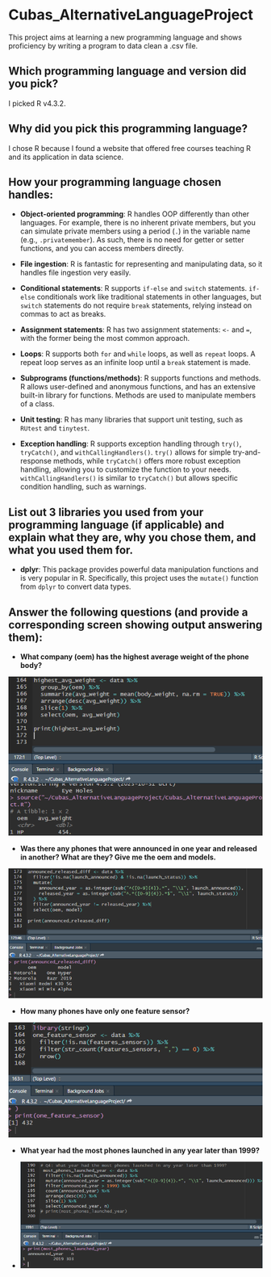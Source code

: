 # Cubas_AlternativeLanguageProject

This project aims at learning a new programming language and shows proficiency by writing a program to data clean a .csv file.

## Which programming language and version did you pick?

I picked R v4.3.2.

## Why did you pick this programming language?

I chose R because I found a website that offered free courses teaching R and its application in data science.

## How your programming language chosen handles:

- **Object-oriented programming**: R handles OOP differently than other languages. For example, there is no inherent private members, but you can simulate private members using a period (`.`) in the variable name (e.g., `.privatemember`). As such, there is no need for getter or setter functions, and you can access members directly.
  
- **File ingestion**: R is fantastic for representing and manipulating data, so it handles file ingestion very easily.

- **Conditional statements**: R supports `if-else` and `switch` statements. `if-else` conditionals work like traditional statements in other languages, but `switch` statements do not require `break` statements, relying instead on commas to act as breaks.

- **Assignment statements**: R has two assignment statements: `<-` and `=`, with the former being the most common approach.

- **Loops**: R supports both `for` and `while` loops, as well as `repeat` loops. A repeat loop serves as an infinite loop until a `break` statement is made.

- **Subprograms (functions/methods)**: R supports functions and methods. R allows user-defined and anonymous functions, and has an extensive built-in library for functions. Methods are used to manipulate members of a class.

- **Unit testing**: R has many libraries that support unit testing, such as `RUtest` and `tinytest`.

- **Exception handling**: R supports exception handling through `try()`, `tryCatch()`, and `withCallingHandlers()`. `try()` allows for simple try-and-response methods, while `tryCatch()` offers more robust exception handling, allowing you to customize the function to your needs. `withCallingHandlers()` is similar to `tryCatch()` but allows specific condition handling, such as warnings.

## List out 3 libraries you used from your programming language (if applicable) and explain what they are, why you chose them, and what you used them for.

- **dplyr**: This package provides powerful data manipulation functions and is very popular in R. Specifically, this project uses the `mutate()` function from `dplyr` to convert data types.

## Answer the following questions (and provide a corresponding screen showing output answering them):

- **What company (oem) has the highest average weight of the phone body?**

![Question 1](https://github.com/Eddguy/Cubas_AlternativeLanguageProject/blob/main/images/Q1.png)
- **Was there any phones that were announced in one year and released in another? What are they? Give me the oem and models.**

![Question 2](https://github.com/Eddguy/Cubas_AlternativeLanguageProject/blob/main/images/Q2.png)
- **How many phones have only one feature sensor?**

![Question 3](https://github.com/Eddguy/Cubas_AlternativeLanguageProject/blob/main/images/Q3.png)
- **What year had the most phones launched in any year later than 1999?**

- ![Question 4](https://github.com/Eddguy/Cubas_AlternativeLanguageProject/blob/main/images/Q4.png)
